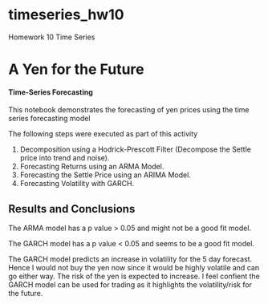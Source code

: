 # timeseries_hw10
Homework 10 Time Series

# A Yen for the Future

#### Time-Series Forecasting

This notebook demonstrates the forecasting of yen prices using the time series forecasting model

The following steps were executed as part of this activity

1. Decomposition using a Hodrick-Prescott Filter (Decompose the Settle price into trend and noise).
2. Forecasting Returns using an ARMA Model.
3. Forecasting the Settle Price using an ARIMA Model.
4. Forecasting Volatility with GARCH.

## Results and Conclusions

The ARMA model has a p value > 0.05 and might not be a good fit model.


The GARCH model has a p value < 0.05 and seems to be a good fit model.

The GARCH model predicts an increase in volatility for the 5 day forecast. Hence I would not buy the yen now since it would be highly volatile and can go either way. The risk of the yen is expected to increase.
I feel confient the GARCH model can be used for trading as it highlights the volatility/risk for the future.
